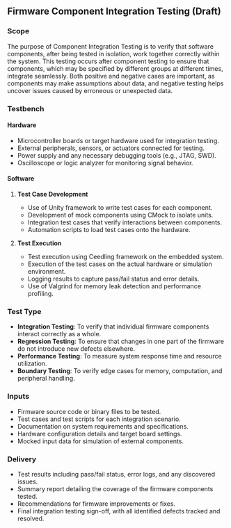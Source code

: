 ## Firmware Component Integration Testing (Draft)

### Scope

The purpose of Component Integration Testing is to verify that software components, after being tested in isolation, work together correctly within the system. This testing occurs after component testing to ensure that components, which may be specified by different groups at different times, integrate seamlessly. Both positive and negative cases are important, as components may make assumptions about data, and negative testing helps uncover issues caused by erroneous or unexpected data.


### Testbench

#### Hardware

- Microcontroller boards or target hardware used for integration testing.
- External peripherals, sensors, or actuators connected for testing.
- Power supply and any necessary debugging tools (e.g., JTAG, SWD).
- Oscilloscope or logic analyzer for monitoring signal behavior.

#### Software

1. **Test Case Development**  
   - Use of Unity framework to write test cases for each component.
   - Development of mock components using CMock to isolate units.
   - Integration test cases that verify interactions between components.
   - Automation scripts to load test cases onto the hardware.
   
2. **Test Execution**  
   - Test execution using Ceedling framework on the embedded system.
   - Execution of the test cases on the actual hardware or simulation environment.
   - Logging results to capture pass/fail status and error details.
   - Use of Valgrind for memory leak detection and performance profiling.

### Test Type

- **Integration Testing**: To verify that individual firmware components interact correctly as a whole.
- **Regression Testing**: To ensure that changes in one part of the firmware do not introduce new defects elsewhere.
- **Performance Testing**: To measure system response time and resource utilization.
- **Boundary Testing**: To verify edge cases for memory, computation, and peripheral handling.

### Inputs

- Firmware source code or binary files to be tested.
- Test cases and test scripts for each integration scenario.
- Documentation on system requirements and specifications.
- Hardware configuration details and target board settings.
- Mocked input data for simulation of external components.

### Delivery

- Test results including pass/fail status, error logs, and any discovered issues.
- Summary report detailing the coverage of the firmware components tested.
- Recommendations for firmware improvements or fixes.
- Final integration testing sign-off, with all identified defects tracked and resolved.
